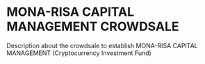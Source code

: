 # MONA-RISA CAPITAL MANAGEMENT CROWDSALE
Description about the crowdsale to establish MONA-RISA CAPITAL MANAGEMENT (Cryptocurrency Investment Fund)
